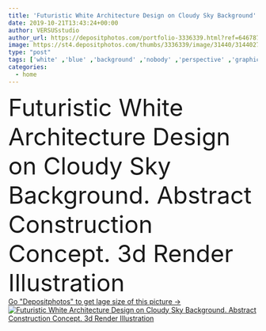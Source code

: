 ```yaml
---
title: 'Futuristic White Architecture Design on Cloudy Sky Background'
date: 2019-10-21T13:43:24+00:00
author: VERSUSstudio
author_url: https://depositphotos.com/portfolio-3336339.html?ref=64678756
image: https://st4.depositphotos.com/thumbs/3336339/image/31440/314402758/api_thumb_450.jpg?forcejpeg=true
type: "post"
tags: ['white' ,'blue' ,'background' ,'nobody' ,'perspective' ,'graphic' ,'illustration' ,'design' ,'space' ,'shape' ,'sky' ,'decoration' ,'bright' ,'new' ,'abstract' ,'light' ,'pattern' ,'corner' ,'style' ,'square' ,'3d' ,'modern' ,'open' ,'concept' ,'idea' ,'architecture' ,'construction' ,'futuristic' ,'house' ,'structure' ,'wall' ,'window' ,'illumination' ,'interior' ,'indoor' ,'blank' ,'home' ,'shadow' ,'clouds' ,'inside' ,'geometric' ,'hall' ,'cloudy' ,'architectural' ,'ceiling' ,'corridor' ,'minimalism' ,'cg' ]
categories: 
  - home
---
```

<div aling="center">
            <font size="60"> Futuristic White Architecture Design on Cloudy Sky Background. Abstract Construction Concept. 3d Render Illustration</font>   
</div>
<div>
    <a href='https://st4.depositphotos.com/thumbs/3336339/image/31440/314402758/api_thumb_450.jpg?forcejpeg=true?ref=64678756' target=_blank > Go "Depositphotos" to get lage size of this picture ->
        <img href='https://st4.depositphotos.com/thumbs/3336339/image/31440/314402758/api_thumb_450.jpg?forcejpeg=true?ref=64678756' src='https://st4.depositphotos.com/3336339/31440/i/950/depositphotos_314402758-stock-photo-futuristic-white-architecture-design-on.jpg?forcejpeg=true' alt='Futuristic White Architecture Design on Cloudy Sky Background. Abstract Construction Concept. 3d Render Illustration' >
    </a>
</div>
